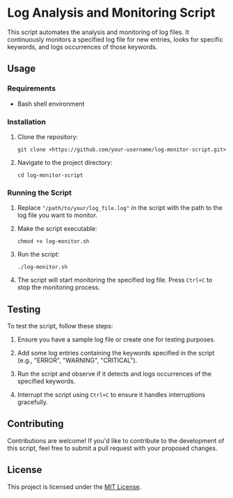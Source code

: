# Log Analysis and Monitoring Script

This script automates the analysis and monitoring of log files. It continuously monitors a specified log file for new entries, looks for specific keywords, and logs occurrences of those keywords.

## Usage

### Requirements

- Bash shell environment

### Installation

1. Clone the repository:

    ```
    git clone <https://github.com/your-username/log-monitor-script.git>
    ```

2. Navigate to the project directory:

    ```
    cd log-monitor-script
    ```

### Running the Script

1. Replace `"/path/to/your/log_file.log"` in the script with the path to the log file you want to monitor.

2. Make the script executable:

    ```
    chmod +x log-monitor.sh
    ```

3. Run the script:

    ```
    ./log-monitor.sh
    ```

4. The script will start monitoring the specified log file. Press `Ctrl+C` to stop the monitoring process.

## Testing

To test the script, follow these steps:

1. Ensure you have a sample log file or create one for testing purposes.

2. Add some log entries containing the keywords specified in the script (e.g., "ERROR", "WARNING", "CRITICAL").

3. Run the script and observe if it detects and logs occurrences of the specified keywords.

4. Interrupt the script using `Ctrl+C` to ensure it handles interruptions gracefully.

## Contributing

Contributions are welcome! If you'd like to contribute to the development of this script, feel free to submit a pull request with your proposed changes.

## License

This project is licensed under the [MIT License](LICENSE).
